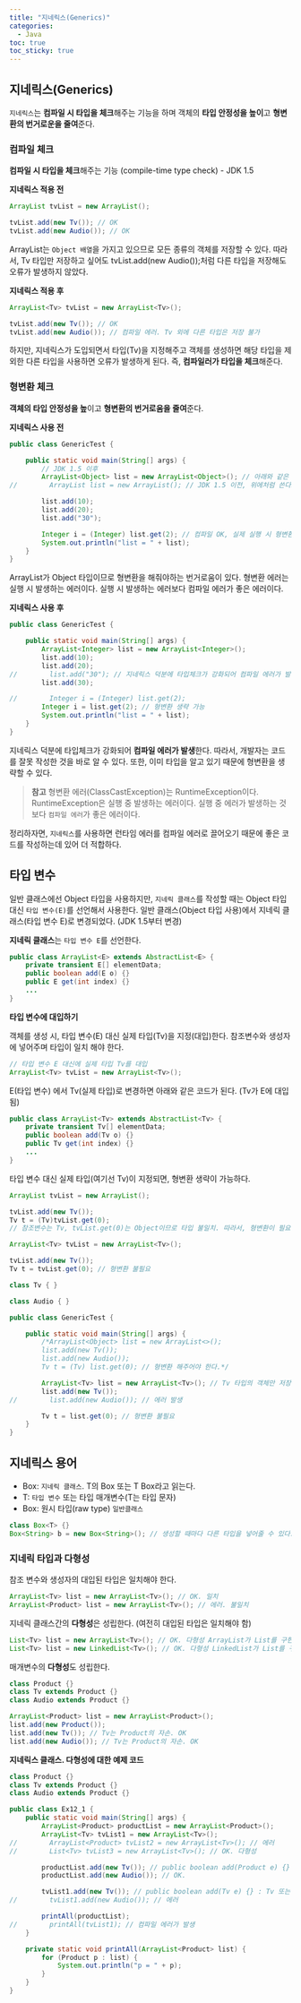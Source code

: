 ```yaml
---
title: "지네릭스(Generics)"
categories:
  - Java
toc: true
toc_sticky: true
---
```


## 지네릭스(Generics)

`지네릭스`는 **컴파일 시 타입을 체크**해주는 기능을 하며 객체의 **타입 안정성을 높이**고 **형변환의 번거로운을 줄여**준다.

### 컴파일 체크

**컴파일 시 타입을 체크**해주는 기능 (compile-time type check) - JDK 1.5

**지네릭스 적용 전**

```java
ArrayList tvList = new ArrayList();

tvList.add(new Tv()); // OK
tvList.add(new Audio()); // OK
```

ArrayList는 `Object 배열`을 가지고 있으므로 모든 종류의 객체를 저장할 수 있다. 따라서, Tv 타입만 저장하고 싶어도 tvList.add(new Audio());처럼 다른 타입을 저장해도 오류가 발생하지 않았다.

**지네릭스 적용 후**

```java
ArrayList<Tv> tvList = new ArrayList<Tv>();

tvList.add(new Tv()); // OK
tvList.add(new Audio()); // 컴파일 에러. Tv 외에 다른 타입은 저장 불가
```

하지만, 지네릭스가 도입되면서 타입(Tv)을 지정해주고 객체를 생성하면 해당 타입을 제외한 다른 타입을 사용하면 오류가 발생하게 된다. 즉, **컴파일러가 타입을 체크**해준다.

### 형변환 체크

**객체의 타입 안정성을 높**이고 **형변환의 번거로움을 줄여**준다.

**지네릭스 사용 전**

```java
public class GenericTest {

    public static void main(String[] args) {
        // JDK 1.5 이후
        ArrayList<Object> list = new ArrayList<Object>(); // 아래와 같은 코드이다. 
//        ArrayList list = new ArrayList(); // JDK 1.5 이전, 위에처럼 쓴다고 에러가 발생하는 것은 아니지만 이렇게 쓰는게 좋다.

        list.add(10);
        list.add(20);
        list.add("30");

        Integer i = (Integer) list.get(2); // 컴파일 OK, 실제 실행 시 형변환 에러(ClassCastException)가 발생한다.
        System.out.println("list = " + list);
    }
}
```

ArrayList가 Object 타입이므로 형변환을 해줘야하는 번거로움이 있다. 형변환 에러는 실행 시 발생하는 에러이다. 실행 시 발생하는 에러보다 컴파일 에러가 좋은 에러이다.

**지네릭스 사용 후**

```java
public class GenericTest {

    public static void main(String[] args) {
        ArrayList<Integer> list = new ArrayList<Integer>();
        list.add(10);
        list.add(20);
//        list.add("30"); // 지네릭스 덕분에 타입체크가 강화되어 컴파일 에러가 발생함
        list.add(30);

//        Integer i = (Integer) list.get(2);
        Integer i = list.get(2); // 형변환 생략 가능
        System.out.println("list = " + list);
    }
}
```

지네릭스 덕분에 타입체크가 강화되어 **컴파일 에러가 발생**한다. 따라서, 개발자는 코드를 잘못 작성한 것을 바로 알 수 있다. 또한, 이미 타입을 알고 있기 때문에 형변환을 생략할 수 있다.

> **참고**
형변환 에러(ClassCastException)는 RuntimeException이다. RuntimeException은 실행 중 발생하는 에러이다. 실행 중 에러가 발생하는 것보다 `컴파일 에러`가 좋은 에러이다.
> 

정리하자면, `지네릭스`를 사용하면 런타임 에러를 컴파일 에러로 끌어오기 때문에 좋은 코드를 작성하는데 있어 더 적합하다.

## 타입 변수

일반 클래스에선 Object 타입을 사용하지만, `지네릭 클래스`를 작성할 때는 Object 타입 대신 `타입 변수(E)`를 선언해서 사용한다. 일반 클래스(Object 타입 사용)에서 지네릭 클래스(타입 변수 E)로 변경되었다. (JDK 1.5부터 변경)

**지네릭 클래스**는 `타입 변수 E`를 선언한다.

```java
public class ArrayList<E> extends AbstractList<E> {
    private transient E[] elementData;
    public boolean add(E o) {}
    public E get(int index) {}
    ...
}
```

**타입 변수에 대입하기**

객체를 생성 시, 타입 변수(E) 대신 실제 타입(Tv)을 지정(대입)한다. 참조변수와 생성자에 넣어주며 타입이 일치 해야 한다.

```java
// 타입 변수 E 대신에 실제 타입 Tv를 대입
ArrayList<Tv> tvList = new ArrayList<Tv>();
```

E(타입 변수) 에서 Tv(실제 타입)로 변경하면 아래와 같은 코드가 된다. (Tv가 E에 대입됨)

```java
public class ArrayList<Tv> extends AbstractList<Tv> {
    private transient Tv[] elementData;
    public boolean add(Tv o) {}
    public Tv get(int index) {}
    ...
}
```

타입 변수 대신 실제 타입(여기선 Tv)이 지정되면, 형변환 생략이 가능하다.

```java
ArrayList tvList = new ArrayList();

tvList.add(new Tv());
Tv t = (Tv)tvList.get(0);
// 참조변수는 Tv, tvList.get(0)는 Object이므로 타입 불일치. 따라서, 형변환이 필요
```

```java
ArrayList<Tv> tvList = new ArrayList<Tv>();

tvList.add(new Tv());
Tv t = tvList.get(0); // 형변환 불필요
```

```java
class Tv { }

class Audio { }

public class GenericTest {

    public static void main(String[] args) {
        /*ArrayList<Object> list = new ArrayList<>();
        list.add(new Tv());
        list.add(new Audio());
        Tv t = (Tv) list.get(0); // 형변환 해주어야 한다.*/

        ArrayList<Tv> list = new ArrayList<Tv>(); // Tv 타입의 객체만 저장 가능
        list.add(new Tv());
//        list.add(new Audio()); // 에러 발생

        Tv t = list.get(0); // 형변환 불필요
    }
}
```

## 지네릭스 용어

- Box<T>: `지네릭 클래스`. T의 Box 또는 T Box라고 읽는다.
- T: `타입 변수` 또는 타입 매개변수(T는 타입 문자)
- Box: 원시 타입(raw type) `일반클래스`

```java
class Box<T> {}
Box<String> b = new Box<String>(); // 생성할 때마다 다른 타입을 넣어줄 수 있다.
```

### 지네릭 타입과 다형성

참조 변수와 생성자의 대입된 타입은 일치해야 한다.

```java
ArrayList<Tv> list = new ArrayList<Tv>(); // OK. 일치
ArrayList<Product> list = new ArrayList<Tv>(); // 에러. 불일치
```

지네릭 클래스간의 **다형성**은 성립한다. (여전히 대입된 타입은 일치해야 함)

```java
List<Tv> list = new ArrayList<Tv>(); // OK. 다형성 ArrayList가 List를 구현
List<Tv> list = new LinkedList<Tv>(); // OK. 다형성 LinkedList가 List를 구현
```

매개변수의 **다형성**도 성립한다.

```java
class Product {}
class Tv extends Product {}
class Audio extends Product {}

ArrayList<Product> list = new ArrayList<Product>();
list.add(new Product());
list.add(new Tv()); // Tv는 Product의 자손. OK
list.add(new Audio()); // Tv는 Product의 자손. OK
```

**지네릭스 클래스. 다형성에 대한 예제 코드**

```java
class Product {}
class Tv extends Product {}
class Audio extends Product {}

public class Ex12_1 {
    public static void main(String[] args) {
        ArrayList<Product> productList = new ArrayList<Product>();
        ArrayList<Tv> tvList1 = new ArrayList<Tv>();
//        ArrayList<Product> tvList2 = new ArrayList<Tv>(); // 에러
//        List<Tv> tvList3 = new ArrayList<Tv>(); // OK. 다형성

        productList.add(new Tv()); // public boolean add(Product e) {} : Product와 그 자손은 다 OK. 이것이 다형성
        productList.add(new Audio()); // OK.

        tvList1.add(new Tv()); // public boolean add(Tv e) {} : Tv 또는 그 자손 객체만 OK.
//        tvList1.add(new Audio()); // 에러

        printAll(productList);
//        printAll(tvList1); // 컴파일 에러가 발생
    }

    private static void printAll(ArrayList<Product> list) {
        for (Product p : list) {
            System.out.println("p = " + p);
        }
    }
}
```